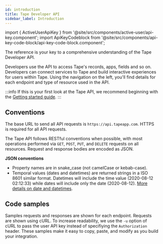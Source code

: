 ```yaml
---
id: introduction
title: Tape Developer API
sidebar_label: Introduction
---
```


import { ActiveUserApiKey } from '@site/src/components/active-user/api-key.component';
import ApiKeyCodeblock from '@site/src/components/api-key-code-block/api-key-code-block.component';

The reference is your key to a comprehensive understanding of the Tape Developer API.

Developers use the API to access Tape's records, apps, fields and so on. Developers can connect services to Tape and build interactive experiences for users within Tape. Using the navigation on the left, you'll find details for each endpoint and type of resource used in the API.

:::info
If this is your first look at the Tape API, we recommend beginning with the [Getting started guide](/docs/guide/getting-started).
:::

## Conventions

The base URL to send all API requests is `https://api.tapeapp.com`. HTTPS is required for all API requests.

The Tape API follows RESTful conventions when possible, with most operations performed via `GET`, `POST`, `PUT`, and `DELETE` requests on all resources. Request and response bodies are encoded as JSON.

**JSON conventions**

- Property names are in snake_case (not camelCase or kebab-case).
- Temporal values (dates and datetimes) are returned strings in a ISO 8601 similar format. Datetimes will include the time value (2020-08-12 02:12:33) while dates will include only the date (2020-08-12). [More details on date and datetimes](date-timezone).

## Code samples

Samples requests and responses are shown for each endpoint. Requests are shown using cURL. To increase readability, we use the `-u` option of cURL to pass the user API key instead of specifiying the `Authorization` header. These samples make it easy to copy, paste, and modify as you build your integration.
